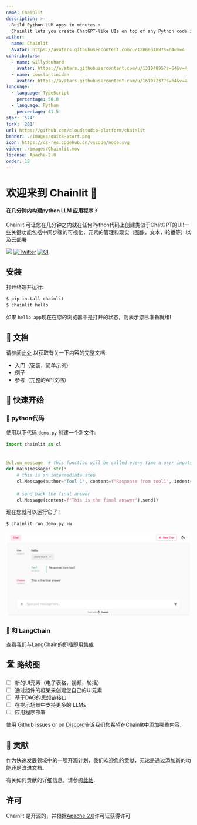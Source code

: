 ```yaml
---
name: Chainlit
description: >-
  Build Python LLM apps in minutes ⚡️
  Chainlit lets you create ChatGPT-like UIs on top of any Python code in minutes! Some of the key features include intermediary steps visualisation, element management & display (images, text, carousel, etc.) as well as cloud deployment.
author:
  name: Chainlit
  avatar: https://avatars.githubusercontent.com/u/128686189?s=64&v=4
contributors: 
  - name: willydouhard
    avatar: https://avatars.githubusercontent.com/u/13104895?s=64&v=4
  - name: constantinidan  
    avatar: https://avatars.githubusercontent.com/u/16107237?s=64&v=4
language:
  - language: TypeScript
    percentage: 58.0
  - language: Python
    percentage: 41.5
star: '574'
fork: '201'
url: https://github.com/cloudstudio-platform/chainlit
banner: ./images/quick-start.png
icon: https://cs-res.codehub.cn/vscode/node.svg
video: ./images/Chainlit.mov
license: Apache-2.0
order: 18
---
```


  # 欢迎来到 Chainlit 👋

  **在几分钟内构建python LLM 应用程序 ⚡️**

  Chainlit 可让您在几分钟之内就在任何Python代码上创建类似于ChatGPT的UI!一些关键功能包括中间步骤的可视化，元素的管理和现实（图像，文本，轮播等）以及云部署

  [![](https://dcbadge.vercel.app/api/server/ZThrUxbAYw?style=flat)](https://discord.gg/ZThrUxbAYw)
  [![Twitter](https://img.shields.io/twitter/url/https/twitter.com/chainlit_io.svg?style=social&label=Follow%20%40chainlit_io)](https://twitter.com/chainlit_io)
  [![CI](https://github.com/Chainlit/chainlit/actions/workflows/ci.yaml/badge.svg)](https://github.com/Chainlit/chainlit/actions/workflows/ci.yaml)

  ## 安装

  打开终端并运行:

  ```bash
  $ pip install chainlit
  $ chainlit hello
  ```

  如果 `hello app`现在在您的浏览器中是打开的状态，则表示您已准备就绪!

  ## 📖 文档

  请参阅[此处](https://docs.chainlit.io) 以获取有关一下内容的完整文档:

  - 入门（安装，简单示例）
  - 例子
  - 参考（完整的API文档）

  ## 🚀 快速开始

  ### 🐍 python代码

  使用以下代码 `demo.py` 创建一个新文件:
  ```python
  import chainlit as cl


  @cl.on_message  # this function will be called every time a user inputs a message in the UI
  def main(message: str):
      # this is an intermediate step
      cl.Message(author="Tool 1", content=f"Response from tool1", indent=1).send()

      # send back the final answer
      cl.Message(content=f"This is the final answer").send()
  ```

  现在您就可以运行它了！
  ```
  $ chainlit run demo.py -w
  ```


  <img src="./images/quick-start.png" alt="Quick Start"></img>


  ### 🔗 和 LangChain

  查看我们与LangChain的即插即用[集成](https://docs.chainlit.io/langchain)

  ## 🛣 路线图
  - [ ] 新的UI元素（电子表格，视频，轮播）
  - [ ] 通过组件的框架来创建您自己的UI元素
  - [ ] 基于DAG的思想链接口
  - [ ] 在提示场景中支持更多的 LLMs 
  - [ ] 应用程序部署

  使用 Github issues or on [Discord](https://discord.gg/ZThrUxbAYw)告诉我们您希望在Chainlit中添加哪些内容.

  ## 💁 贡献

  作为快速发展领域中的一项开源计划，我们欢迎您的贡献，无论是通过添加新的功能还是改进文档。

  有关如何贡献的详细信息，请参阅[此处](.github/CONTRIBUTING.md).

  ## 许可
  Chainlit 是开源的，并根据[Apache 2.0](LICENSE)许可证获得许可
